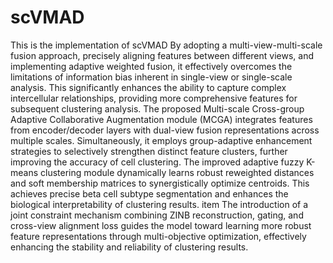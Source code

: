 # scVMAD
This is the implementation of scVMAD
 By adopting a multi-view-multi-scale fusion approach, precisely  aligning features between different views, and implementing adaptive weighted fusion, it effectively overcomes the limitations of information bias inherent in single-view or single-scale analysis. This significantly enhances the ability to capture complex intercellular relationships, providing more comprehensive features for subsequent clustering analysis.
The proposed Multi-scale Cross-group Adaptive Collaborative Augmentation module (MCGA) integrates features from encoder/decoder layers with dual-view fusion representations across multiple scales. Simultaneously, it employs group-adaptive enhancement strategies to selectively strengthen distinct feature clusters, further improving the accuracy of cell clustering.
The improved adaptive fuzzy K-means clustering module dynamically learns robust reweighted distances and soft membership matrices to synergistically optimize centroids. This achieves precise beta cell subtype segmentation and enhances the biological interpretability of clustering results.
item The introduction of a joint constraint mechanism combining ZINB reconstruction, gating, and cross-view alignment loss guides the model toward learning more robust feature representations through multi-objective optimization, effectively enhancing the stability and reliability of clustering results.
